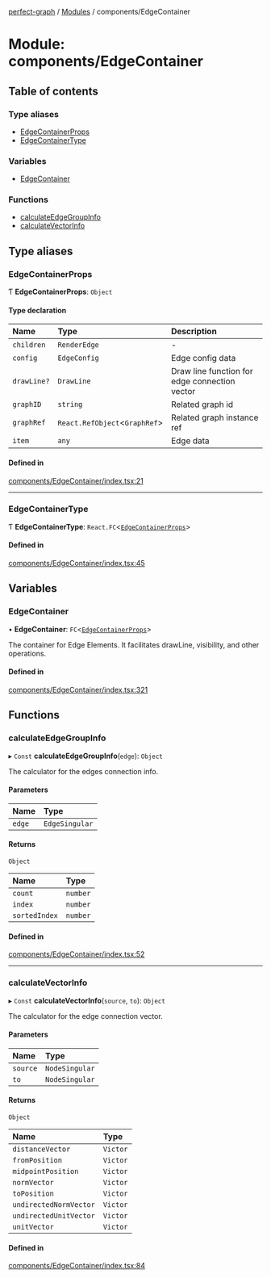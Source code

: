 [perfect-graph](../README.md) / [Modules](../modules.md) / components/EdgeContainer

# Module: components/EdgeContainer

## Table of contents

### Type aliases

- [EdgeContainerProps](components_EdgeContainer.md#edgecontainerprops)
- [EdgeContainerType](components_EdgeContainer.md#edgecontainertype)

### Variables

- [EdgeContainer](components_EdgeContainer.md#edgecontainer)

### Functions

- [calculateEdgeGroupInfo](components_EdgeContainer.md#calculateedgegroupinfo)
- [calculateVectorInfo](components_EdgeContainer.md#calculatevectorinfo)

## Type aliases

### EdgeContainerProps

Ƭ **EdgeContainerProps**: `Object`

#### Type declaration

| Name | Type | Description |
| :------ | :------ | :------ |
| `children` | `RenderEdge` | - |
| `config` | `EdgeConfig` | Edge config data |
| `drawLine?` | `DrawLine` | Draw line function for edge connection vector |
| `graphID` | `string` | Related graph id |
| `graphRef` | `React.RefObject`<`GraphRef`\> | Related graph instance ref |
| `item` | `any` | Edge data |

#### Defined in

[components/EdgeContainer/index.tsx:21](https://github.com/MaastrichtU-IDS/perfect-graph/blob/15648b3/src/components/EdgeContainer/index.tsx#L21)

___

### EdgeContainerType

Ƭ **EdgeContainerType**: `React.FC`<[`EdgeContainerProps`](components_EdgeContainer.md#edgecontainerprops)\>

#### Defined in

[components/EdgeContainer/index.tsx:45](https://github.com/MaastrichtU-IDS/perfect-graph/blob/15648b3/src/components/EdgeContainer/index.tsx#L45)

## Variables

### EdgeContainer

• **EdgeContainer**: `FC`<[`EdgeContainerProps`](components_EdgeContainer.md#edgecontainerprops)\>

The container for Edge Elements. It facilitates drawLine, visibility, and other
operations.

#### Defined in

[components/EdgeContainer/index.tsx:321](https://github.com/MaastrichtU-IDS/perfect-graph/blob/15648b3/src/components/EdgeContainer/index.tsx#L321)

## Functions

### calculateEdgeGroupInfo

▸ `Const` **calculateEdgeGroupInfo**(`edge`): `Object`

The calculator for the edges connection info.

#### Parameters

| Name | Type |
| :------ | :------ |
| `edge` | `EdgeSingular` |

#### Returns

`Object`

| Name | Type |
| :------ | :------ |
| `count` | `number` |
| `index` | `number` |
| `sortedIndex` | `number` |

#### Defined in

[components/EdgeContainer/index.tsx:52](https://github.com/MaastrichtU-IDS/perfect-graph/blob/15648b3/src/components/EdgeContainer/index.tsx#L52)

___

### calculateVectorInfo

▸ `Const` **calculateVectorInfo**(`source`, `to`): `Object`

The calculator for the edge connection vector.

#### Parameters

| Name | Type |
| :------ | :------ |
| `source` | `NodeSingular` |
| `to` | `NodeSingular` |

#### Returns

`Object`

| Name | Type |
| :------ | :------ |
| `distanceVector` | `Victor` |
| `fromPosition` | `Victor` |
| `midpointPosition` | `Victor` |
| `normVector` | `Victor` |
| `toPosition` | `Victor` |
| `undirectedNormVector` | `Victor` |
| `undirectedUnitVector` | `Victor` |
| `unitVector` | `Victor` |

#### Defined in

[components/EdgeContainer/index.tsx:84](https://github.com/MaastrichtU-IDS/perfect-graph/blob/15648b3/src/components/EdgeContainer/index.tsx#L84)

